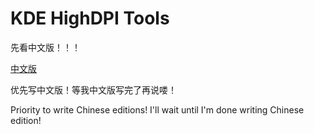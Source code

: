 # KDE HighDPI Tools

先看中文版！！！

[中文版](README.zh-cn.md)

优先写中文版！等我中文版写完了再说喽！

Priority to write Chinese editions! I'll wait until I'm done writing Chinese edition!